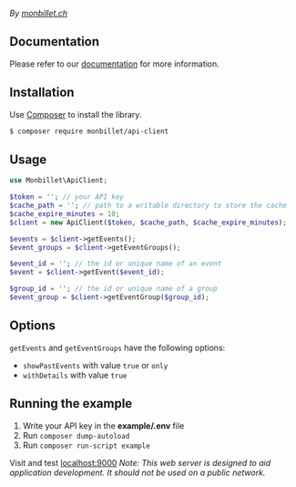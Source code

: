 *By [monbillet.ch](https://monbillet.ch/)*

## Documentation

Please refer to our [documentation](https://monbillet.ch/api/v1/doc) for more information.

## Installation

Use [Composer](https://getcomposer.org/) to install the library.

```bash
$ composer require monbillet/api-client
```

## Usage

```php
use Monbillet\ApiClient;

$token = ''; // your API key
$cache_path = ''; // path to a writable directory to store the cache
$cache_expire_minutes = 10;
$client = new ApiClient($token, $cache_path, $cache_expire_minutes);

$events = $client->getEvents();
$event_groups = $client->getEventGroups();

$event_id = ''; // the id or unique name of an event
$event = $client->getEvent($event_id);

$group_id = ''; // the id or unique name of a group
$event_group = $client->getEventGroup($group_id);
```

## Options

`getEvents` and `getEventGroups` have the following options:

* `showPastEvents` with value `true` or `only`
* `withDetails` with value `true`

## Running the example

1. Write your API key in the **example/.env** file
2. Run ```composer dump-autoload```
3. Run ```composer run-script example```

Visit and test [localhost:9000](http://localhost:9000/)
*Note: This web server is designed to aid application development. It should not be used on a public network.*

